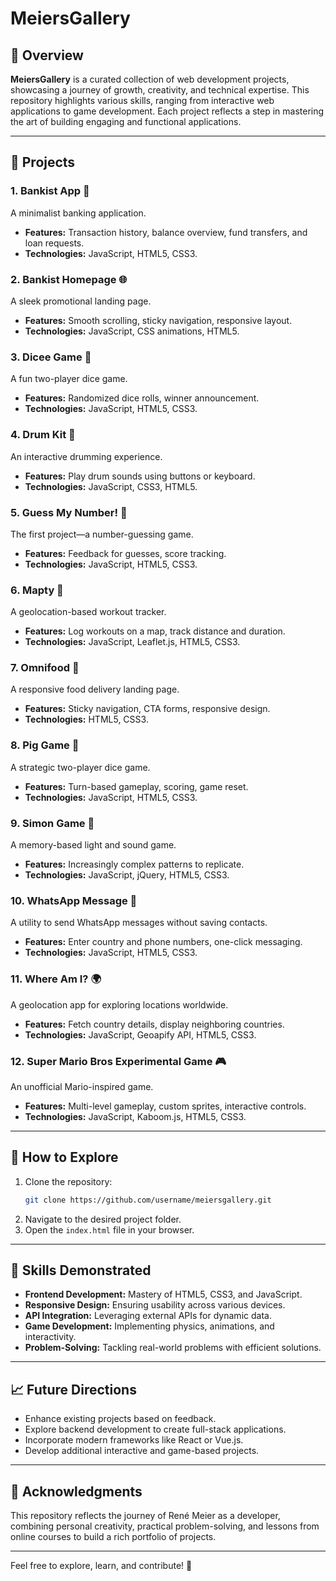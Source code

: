 # MeiersGallery

## 🎨 Overview

**MeiersGallery** is a curated collection of web development projects, showcasing a journey of growth, creativity, and technical expertise. This repository highlights various skills, ranging from interactive web applications to game development. Each project reflects a step in mastering the art of building engaging and functional applications.

---

## 📂 Projects

### 1. **Bankist App** 🏦

A minimalist banking application.

- **Features:** Transaction history, balance overview, fund transfers, and loan requests.
- **Technologies:** JavaScript, HTML5, CSS3.

### 2. **Bankist Homepage** 🌐

A sleek promotional landing page.

- **Features:** Smooth scrolling, sticky navigation, responsive layout.
- **Technologies:** JavaScript, CSS animations, HTML5.

### 3. **Dicee Game** 🎲

A fun two-player dice game.

- **Features:** Randomized dice rolls, winner announcement.
- **Technologies:** JavaScript, HTML5, CSS3.

### 4. **Drum Kit** 🥁

An interactive drumming experience.

- **Features:** Play drum sounds using buttons or keyboard.
- **Technologies:** JavaScript, CSS3, HTML5.

### 5. **Guess My Number!** 🔢

The first project—a number-guessing game.

- **Features:** Feedback for guesses, score tracking.
- **Technologies:** JavaScript, HTML5, CSS3.

### 6. **Mapty** 📍

A geolocation-based workout tracker.

- **Features:** Log workouts on a map, track distance and duration.
- **Technologies:** JavaScript, Leaflet.js, HTML5, CSS3.

### 7. **Omnifood** 🍴

A responsive food delivery landing page.

- **Features:** Sticky navigation, CTA forms, responsive design.
- **Technologies:** HTML5, CSS3.

### 8. **Pig Game** 🐷

A strategic two-player dice game.

- **Features:** Turn-based gameplay, scoring, game reset.
- **Technologies:** JavaScript, HTML5, CSS3.

### 9. **Simon Game** 🎵

A memory-based light and sound game.

- **Features:** Increasingly complex patterns to replicate.
- **Technologies:** JavaScript, jQuery, HTML5, CSS3.

### 10. **WhatsApp Message** 📱

A utility to send WhatsApp messages without saving contacts.

- **Features:** Enter country and phone numbers, one-click messaging.
- **Technologies:** JavaScript, HTML5, CSS3.

### 11. **Where Am I?** 🌍

A geolocation app for exploring locations worldwide.

- **Features:** Fetch country details, display neighboring countries.
- **Technologies:** JavaScript, Geoapify API, HTML5, CSS3.

### 12. **Super Mario Bros Experimental Game** 🎮

An unofficial Mario-inspired game.

- **Features:** Multi-level gameplay, custom sprites, interactive controls.
- **Technologies:** JavaScript, Kaboom.js, HTML5, CSS3.

---

## 🔧 How to Explore

1. Clone the repository:
   ```bash
   git clone https://github.com/username/meiersgallery.git
   ```
2. Navigate to the desired project folder.
3. Open the `index.html` file in your browser.

---

## 🚀 Skills Demonstrated

- **Frontend Development:** Mastery of HTML5, CSS3, and JavaScript.
- **Responsive Design:** Ensuring usability across various devices.
- **API Integration:** Leveraging external APIs for dynamic data.
- **Game Development:** Implementing physics, animations, and interactivity.
- **Problem-Solving:** Tackling real-world problems with efficient solutions.

---

## 📈 Future Directions

- Enhance existing projects based on feedback.
- Explore backend development to create full-stack applications.
- Incorporate modern frameworks like React or Vue.js.
- Develop additional interactive and game-based projects.

---

## 🙌 Acknowledgments

This repository reflects the journey of René Meier as a developer, combining personal creativity, practical problem-solving, and lessons from online courses to build a rich portfolio of projects.

---

Feel free to explore, learn, and contribute! 🌟
